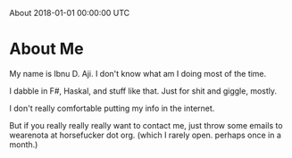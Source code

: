 About
2018-01-01 00:00:00 UTC

# About Me
My name is Ibnu D. Aji. I don't know what am I doing most of the time.

I dabble in F#, Haskal, and stuff like that. Just for shit and giggle, mostly.

I don't really comfortable putting my info in the internet.

But if you really really really want to contact me, just throw some emails to wearenota at horsefucker dot org. (which I rarely open. perhaps once in a month.)
